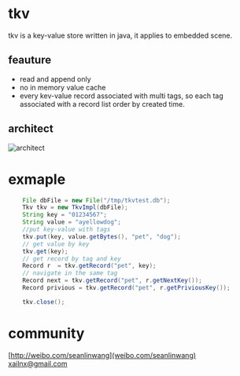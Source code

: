 # tkv
tkv is a key-value store written in java, it applies to embedded scene.

## feauture
- read and append only
- no in memory value cache
- every kev-value record associated with multi tags, so each tag associated with a record list order by created time.

## architect
![architect](http://ww2.sinaimg.cn/large/648d6e26gw1dqawvzkia7j.jpg "tkv architect")


# exmaple
```java		
	File dbFile = new File("/tmp/tkvtest.db"); 
	Tkv tkv = new TkvImpl(dbFile); 
	String key = "01234567"; 
	String value = "ayellowdog"; 
	//put key-value with tags
	tkv.put(key, value.getBytes(), "pet", "dog");
	// get value by key
	tkv.get(key);
	// get record by tag and key
	Record r  = tkv.getRecord("pet", key);
	// navigate in the same tag
	Record next = tkv.getRecord("pet", r.getNextKey());
	Record privious = tkv.getRecord("pet", r.getPriviousKey());

	tkv.close();
```

# community
[http://weibo.com/seanlinwang](weibo.com/seanlinwang)  xailnx@gmail.com
